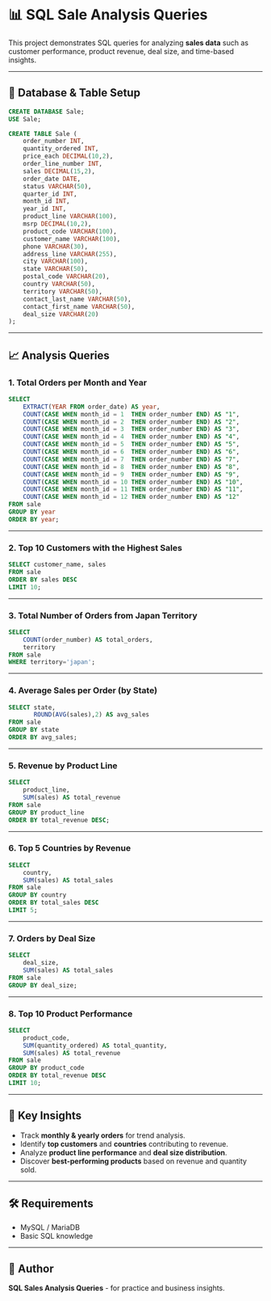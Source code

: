 
# 📊 SQL Sale Analysis Queries

This project demonstrates SQL queries for analyzing **sales data** such as customer performance, product revenue, deal size, and time-based insights.

---

## 📂 Database & Table Setup

```sql
CREATE DATABASE Sale;
USE Sale;

CREATE TABLE Sale (
    order_number INT,
    quantity_ordered INT,
    price_each DECIMAL(10,2),
    order_line_number INT,
    sales DECIMAL(15,2),
    order_date DATE,
    status VARCHAR(50),
    quarter_id INT,
    month_id INT,
    year_id INT,
    product_line VARCHAR(100),
    msrp DECIMAL(10,2),
    product_code VARCHAR(100),
    customer_name VARCHAR(100),
    phone VARCHAR(30),
    address_line VARCHAR(255),
    city VARCHAR(100),
    state VARCHAR(50),
    postal_code VARCHAR(20),
    country VARCHAR(50),
    territory VARCHAR(50),
    contact_last_name VARCHAR(50),
    contact_first_name VARCHAR(50),
    deal_size VARCHAR(20)
);
```

---

## 📈 Analysis Queries

### 1. Total Orders per Month and Year
```sql
SELECT
    EXTRACT(YEAR FROM order_date) AS year,
    COUNT(CASE WHEN month_id = 1  THEN order_number END) AS "1",
    COUNT(CASE WHEN month_id = 2  THEN order_number END) AS "2",
    COUNT(CASE WHEN month_id = 3  THEN order_number END) AS "3",
    COUNT(CASE WHEN month_id = 4  THEN order_number END) AS "4",
    COUNT(CASE WHEN month_id = 5  THEN order_number END) AS "5",
    COUNT(CASE WHEN month_id = 6  THEN order_number END) AS "6",
    COUNT(CASE WHEN month_id = 7  THEN order_number END) AS "7",
    COUNT(CASE WHEN month_id = 8  THEN order_number END) AS "8",
    COUNT(CASE WHEN month_id = 9  THEN order_number END) AS "9",
    COUNT(CASE WHEN month_id = 10 THEN order_number END) AS "10",
    COUNT(CASE WHEN month_id = 11 THEN order_number END) AS "11",
    COUNT(CASE WHEN month_id = 12 THEN order_number END) AS "12"
FROM sale
GROUP BY year
ORDER BY year;
```

---

### 2. Top 10 Customers with the Highest Sales
```sql
SELECT customer_name, sales
FROM sale
ORDER BY sales DESC
LIMIT 10;
```

---

### 3. Total Number of Orders from Japan Territory
```sql
SELECT 
    COUNT(order_number) AS total_orders,
    territory
FROM sale
WHERE territory='japan';
```

---

### 4. Average Sales per Order (by State)
```sql
SELECT state,
       ROUND(AVG(sales),2) AS avg_sales
FROM sale
GROUP BY state
ORDER BY avg_sales;
```

---

### 5. Revenue by Product Line
```sql
SELECT 
    product_line,
    SUM(sales) AS total_revenue
FROM sale
GROUP BY product_line
ORDER BY total_revenue DESC;
```

---

### 6. Top 5 Countries by Revenue
```sql
SELECT 
    country,
    SUM(sales) AS total_sales
FROM sale
GROUP BY country
ORDER BY total_sales DESC
LIMIT 5;
```

---

### 7. Orders by Deal Size
```sql
SELECT 
    deal_size,
    SUM(sales) AS total_sales
FROM sale 
GROUP BY deal_size;
```

---

### 8. Top 10 Product Performance
```sql
SELECT 
    product_code,
    SUM(quantity_ordered) AS total_quantity,
    SUM(sales) AS total_revenue
FROM sale
GROUP BY product_code
ORDER BY total_revenue DESC
LIMIT 10;
```

---

## 🚀 Key Insights
- Track **monthly & yearly orders** for trend analysis.  
- Identify **top customers** and **countries** contributing to revenue.  
- Analyze **product line performance** and **deal size distribution**.  
- Discover **best-performing products** based on revenue and quantity sold.  

---

## 🛠️ Requirements
- MySQL / MariaDB  
- Basic SQL knowledge  

---

## 📌 Author
**SQL Sales Analysis Queries** - for practice and business insights.
